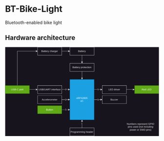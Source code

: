 # BT-Bike-Light
Bluetooth-enabled bike light

## Hardware architecture
![HW architecture diagram](/docs/DWG_HW-Architecture.svg)